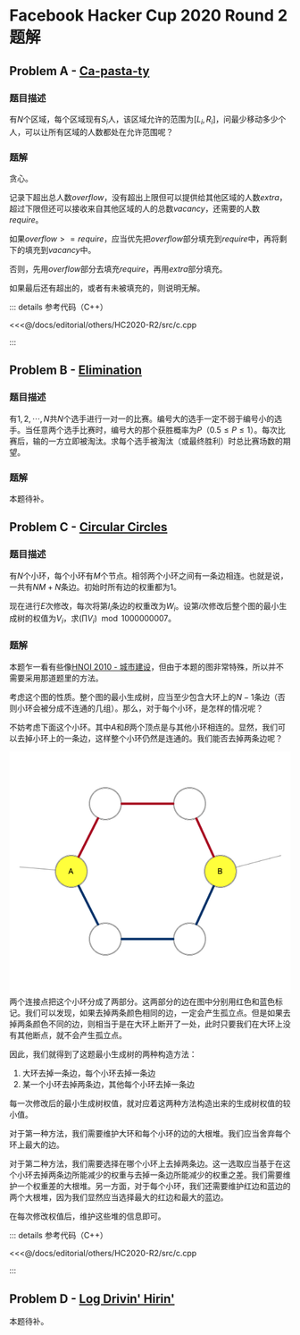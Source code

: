 # Facebook Hacker Cup 2020 Round 2 题解

## Problem A - [Ca-pasta-ty](https://www.facebook.com/codingcompetitions/hacker-cup/2020/round-2/problems/A)

### 题目描述

有$N$个区域，每个区域现有$S_i$人，该区域允许的范围为$[L_i,R_i]$，问最少移动多少个人，可以让所有区域的人数都处在允许范围呢？

### 题解

贪心。

记录下超出总人数$overflow$，没有超出上限但可以提供给其他区域的人数$extra$，超过下限但还可以接收来自其他区域的人的总数$vacancy$，还需要的人数$require$。

如果$overflow>=require$，应当优先把$overflow$部分填充到$require$中，再将剩下的填充到$vacancy$中。

否则，先用$overflow$部分去填充$require$，再用$extra$部分填充。

如果最后还有超出的，或者有未被填充的，则说明无解。

::: details 参考代码（C++）

<<<@/docs/editorial/others/HC2020-R2/src/c.cpp

:::

## Problem B - [Elimination](https://www.facebook.com/codingcompetitions/hacker-cup/2020/round-2/problems/B) 

### 题目描述

有$1,2,\cdots,N$共$N$个选手进行一对一的比赛。编号大的选手一定不弱于编号小的选手。当任意两个选手比赛时，编号大的那个获胜概率为$P$（$0.5\leq P\leq1$）。每次比赛后，输的一方立即被淘汰。求每个选手被淘汰（或最终胜利）时总比赛场数的期望。

### 题解

本题待补。

## Problem C - [Circular Circles](https://www.facebook.com/codingcompetitions/hacker-cup/2020/round-2/problems/C)

### 题目描述

有$N$个小环，每个小环有$M$个节点。相邻两个小环之间有一条边相连。也就是说，一共有$NM+N$条边。初始时所有边的权重都为$1$。

现在进行$E$次修改，每次将第$I_i$条边的权重改为$W_i$。设第$i$次修改后整个图的最小生成树的权值为$V_i$，求$(\prod V_i)\mod1000000007$。

### 题解

本题乍一看有些像[HNOI 2010 - 城市建设](https://blog.csdn.net/u013368721/article/details/39183033?utm_medium=distribute.pc_relevant.none-task-blog-title-1&spm=1001.2101.3001.4242)，但由于本题的图非常特殊，所以并不需要采用那道题里的方法。

考虑这个图的性质。整个图的最小生成树，应当至少包含大环上的$N-1$条边（否则小环会被分成不连通的几组）。那么，对于每个小环，是怎样的情况呢？

不妨考虑下面这个小环。其中$A$和$B$两个顶点是与其他小环相连的。显然，我们可以去掉小环上的一条边，这样整个小环仍然是连通的。我们能否去掉两条边呢？

![P3](./P3.png)
两个连接点把这个小环分成了两部分。这两部分的边在图中分别用红色和蓝色标记。我们可以发现，如果去掉两条颜色相同的边，一定会产生孤立点。但是如果去掉两条颜色不同的边，则相当于是在大环上断开了一处，此时只要我们在大环上没有其他断点，就不会产生孤立点。

因此，我们就得到了这题最小生成树的两种构造方法：

1. 大环去掉一条边，每个小环去掉一条边
2. 某一个小环去掉两条边，其他每个小环去掉一条边

每一次修改后的最小生成树权值，就对应着这两种方法构造出来的生成树权值的较小值。

对于第一种方法，我们需要维护大环和每个小环的边的大根堆。我们应当舍弃每个环上最大的边。

对于第二种方法，我们需要选择在哪个小环上去掉两条边。这一选取应当基于在这个小环去掉两条边所能减少的权重与去掉一条边所能减少的权重之差。我们需要维护一个权重差的大根堆。另一方面，对于每个小环，我们还需要维护红边和蓝边的两个大根堆，因为我们显然应当选择最大的红边和最大的蓝边。

在每次修改权值后，维护这些堆的信息即可。

::: details 参考代码（C++）

<<<@/docs/editorial/others/HC2020-R2/src/c.cpp

:::

## Problem D - [Log Drivin' Hirin'](https://www.facebook.com/codingcompetitions/hacker-cup/2020/round-2/problems/D)

本题待补。
